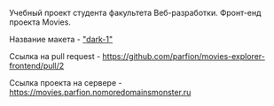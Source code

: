 Учебный проект студента факультета Веб-разработки. Фронт-енд проекта Movies.

Название макета - ["dark-1"](https://www.figma.com/file/6FMWkB94wE7KTkcCgUXtnC/%D0%94%D0%B8%D0%BF%D0%BB%D0%BE%D0%BC%D0%BD%D1%8B%D0%B9-%D0%BF%D1%80%D0%BE%D0%B5%D0%BA%D1%82?node-id=1%3A6015&mode=dev)

Ссылка на pull request - https://github.com/parfion/movies-explorer-frontend/pull/2

Ссылка проекта на сервере -  https://movies.parfion.nomoredomainsmonster.ru